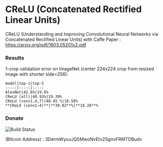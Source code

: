 # CReLU (Concatenated Rectified Linear Units)
CReLU (Understanding and Improving Convolutional Neural Networks via Concatenated Rectified Linear Units) with Caffe
Paper : https://arxiv.org/pdf/1603.05201v2.pdf

### Results

1-crop validation error on ImageNet (center 224x224 crop from resized image with shorter side=256):

	model|top-1|top-5
	:---:|:---:|:---:
	AlexNet|42.6%|19.6%  
	CReLU (all)|40.93%|19.39% 
	CReLU (conv1,4,7)|40.45 %|18.58% 
	**CReLU (conv1–4)**|**39.82**%|**18.28**% 


### Donate

![Build Status](https://raw.githubusercontent.com/chakkritte/NU-InNet/master/images/pic.png)

 (Bitcoin Address) : 3DermWyouJQ5MwoNvEtv2SgnvFRMTDBudv
